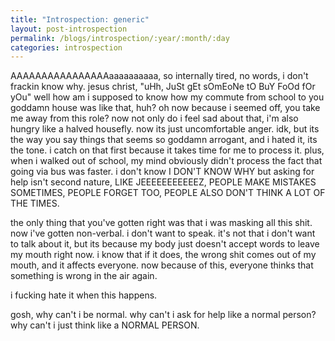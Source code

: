 ```yaml
---
title: "Introspection: generic"
layout: post-introspection
permalink: /blogs/introspection/:year/:month/:day
categories: introspection
---
```


<!--

<span class='disable-selection' ondblclick="this.innerHTML=''">&lt;<b>REDACTED</b>&gt;</span>

-->

AAAAAAAAAAAAAAAAaaaaaaaaaa, so internally tired, no words, i don't frackin know why. jesus christ, "uHh, JuSt gEt sOmEoNe tO BuY FoOd fOr yOu" well how am i supposed to know how my commute from school to you goddamn house was like that, huh? oh now because i seemed off, you take me away from this role? now not only do i feel sad about that, i'm also hungry like a halved housefly. now its just uncomfortable anger. idk, but its the way you say things that seems so goddamn arrogant, and i hated it, its the tone. i catch on that first because it takes time for me to process it. plus, when i walked out of school, my mind obviously didn't process the fact that going via bus was faster. i don't know I DON'T KNOW WHY but asking for help isn't second nature, LIKE JEEEEEEEEEEEZ, PEOPLE MAKE MISTAKES SOMETIMES, PEOPLE FORGET TOO, PEOPLE ALSO DON'T THINK A LOT OF THE TIMES.

the only thing that you've gotten right was that i was masking all this shit. now i've gotten non-verbal. i don't want to speak. it's not that i don't want to talk about it, but its because my body just doesn't accept words to leave my mouth right now. i know that if it does, the wrong shit comes out of my mouth, and it affects everyone. now because of this, everyone thinks that something is wrong in the air again.

i fucking hate it when this happens. 

gosh, why can't i be normal. why can't i ask for help like a normal person? why can't i just think like a NORMAL PERSON. 
